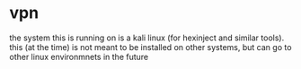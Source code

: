 # vpn

the system this is running on is a kali linux (for hexinject and similar tools). this (at the time) is not meant to be installed on other systems, but can go to other linux environmnets in the future

